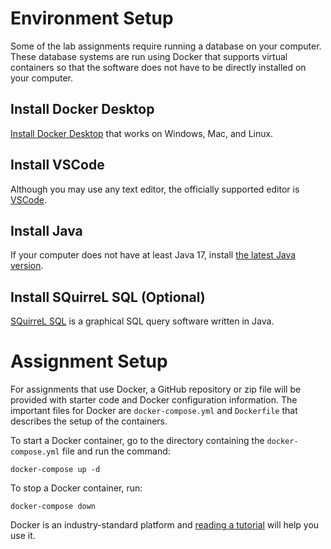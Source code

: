# Environment Setup

Some of the lab assignments require running a database on your computer. These database systems are run using Docker that supports virtual containers so that the software does not have to be directly installed on your computer.

## Install Docker Desktop

[Install Docker Desktop](https://www.docker.com/products/docker-desktop/) that works on Windows, Mac, and Linux.

## Install VSCode

Although you may use any text editor, the officially supported editor is [VSCode](https://code.visualstudio.com/Download).

## Install Java

If your computer does not have at least Java 17, install [the latest Java version](https://www.oracle.com/java/technologies/downloads/).

## Install SQuirreL SQL (Optional)

[SQuirreL SQL](https://squirrel-sql.sourceforge.io/) is a graphical SQL query software written in Java. 

# Assignment Setup

For assignments that use Docker, a GitHub repository or zip file will be provided with starter code and Docker configuration information. The important files for Docker are `docker-compose.yml` and `Dockerfile` that describes the setup of the containers.

To start a Docker container, go to the directory containing the `docker-compose.yml` file and run the command:

```docker-compose up -d```

To stop a Docker container, run:

```docker-compose down```

Docker is an industry-standard platform and [reading a tutorial](https://docs.docker.com/get-started/) will help you use it.
